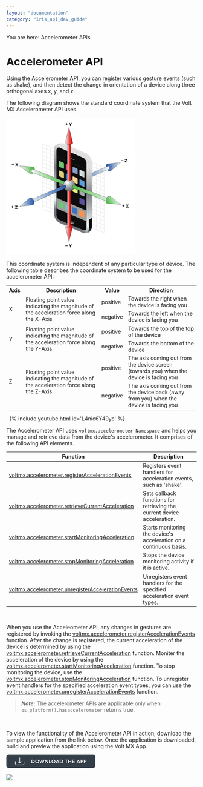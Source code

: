 ```yaml
---
layout: "documentation"
category: "iris_api_dev_guide"
---
```

                              

You are here: Accelerometer APIs

Accelerometer API
=================

Using the Accelerometer API, you can register various gesture events (such as shake), and then detect the change in orientation of a device along three orthogonal axes x, y, and z.

The following diagram shows the standard coordinate system that the Volt MX Accelerometer API uses

![](resources/images/accelerometer_axis_340x360.png)

This coordinate system is independent of any particular type of device. The following table describes the coordinate system to be used for the accelerometer API:

<table style="caption-side: top;mc-table-style: url('resources/tablestyles/basic.css');" class="TableStyle-Basic" cellspacing="0"><colgroup><col class="TableStyle-Basic-Column-Column1"> <col class="TableStyle-Basic-Column-Column1"> <col class="TableStyle-Basic-Column-Column1"> <col class="TableStyle-Basic-Column-Column1"></colgroup><tbody><tr class="TableStyle-Basic-Body-Body1"><th class="TableStyle-Basic-BodyE-Column1-Body1">Axis</th><th class="TableStyle-Basic-BodyE-Column1-Body1">Description</th><th class="TableStyle-Basic-BodyE-Column1-Body1">Value</th><th class="TableStyle-Basic-BodyD-Column1-Body1">Direction</th></tr><tr class="TableStyle-Basic-Body-Body1"><td rowspan="2" class="TableStyle-Basic-BodyE-Column1-Body1">X</td><td class="TableStyle-Basic-BodyE-Column1-Body1" rowspan="2">Floating point value indicating the magnitude of the acceleration force along the X-Axis</td><td class="TableStyle-Basic-BodyE-Column1-Body1">positive</td><td class="TableStyle-Basic-BodyD-Column1-Body1">Towards the right when the device is facing you</td></tr><tr class="TableStyle-Basic-Body-Body1"><td class="TableStyle-Basic-BodyE-Column1-Body1">negative</td><td class="TableStyle-Basic-BodyD-Column1-Body1">Towards the left when the device is facing you</td></tr><tr class="TableStyle-Basic-Body-Body1"><td class="TableStyle-Basic-BodyE-Column1-Body1" rowspan="2">Y</td><td class="TableStyle-Basic-BodyE-Column1-Body1" rowspan="2">Floating point value indicating the magnitude of the acceleration force along the Y-Axis</td><td class="TableStyle-Basic-BodyE-Column1-Body1">positive</td><td class="TableStyle-Basic-BodyD-Column1-Body1">Towards the top of the top of the device</td></tr><tr class="TableStyle-Basic-Body-Body1"><td class="TableStyle-Basic-BodyE-Column1-Body1">negative</td><td class="TableStyle-Basic-BodyD-Column1-Body1">Towards the bottom of the device</td></tr><tr class="TableStyle-Basic-Body-Body1"><td class="TableStyle-Basic-BodyE-Column1-Body1" rowspan="2">Z</td><td class="TableStyle-Basic-BodyE-Column1-Body1" rowspan="2">Floating point value indicating the magnitude of the acceleration force along the Z-Axis</td><td class="TableStyle-Basic-BodyE-Column1-Body1">positive</td><td class="TableStyle-Basic-BodyD-Column1-Body1">The axis coming out from the device screen (towards you) when the device is facing you</td></tr><tr class="TableStyle-Basic-Body-Body1"><td class="TableStyle-Basic-BodyE-Column1-Body1">negative</td><td class="TableStyle-Basic-BodyD-Column1-Body1">The axis coming out from the device back (away from you) when the device is facing you</td></tr></tbody></table>

 
{% include youtube.html id='L4nic6Y49yc' %}

The Accelerometer API uses `voltmx.accelerometer Namespace` and helps you manage and retrieve data from the device's accelerometer. It comprises of the following API elements.

| Function | Description |
| --- | --- |
| [voltmx.accelerometer.registerAccelerationEvents](accelerometerfunctions.html#accelero4) | Registers event handlers for acceleration events, such as 'shake'. |
| [voltmx.accelerometer.retrieveCurrentAcceleration](accelerometerfunctions.html#accelero) | Sets callback functions for retrieving the current device acceleration. |
| [voltmx.accelerometer.startMonitoringAcceleration](accelerometerfunctions.html#accelero2) | Starts monitoring the device's acceleration on a continuous basis. |
| [voltmx.accelerometer.stopMonitoringAcceleration](accelerometerfunctions.html#accelero3) | Stops the device monitoring activity if it is active. |
| [voltmx.accelerometer.unregisterAccelerationEvents](accelerometerfunctions.html#accelero5) | Unregisters event handlers for the specified acceleration event types. |

 

When you use the Acceleometer API, any changes in gestures are registered by invoking the [voltmx.accelerometer.registerAccelerationEvents](accelerometerfunctions.html#accelero4) function. After the change is registered, the current acceleration of the device is determined by using the [voltmx.accelerometer.retrieveCurrentAcceleration](accelerometerfunctions.html#accelero) function. Moniter the acceleration of the device by using the [voltmx.accelerometer.startMonitoringAcceleration](accelerometerfunctions.html#accelero2) function. To stop monitoring the device, use the [voltmx.accelerometer.stopMonitoringAcceleration](accelerometerfunctions.html#accelero3) function. To unregister event handlers for the specified acceleration event types, you can use the [voltmx.accelerometer.unregisterAccelerationEvents](accelerometerfunctions.html#accelero5) function.

> **_Note:_** The accelerometer APIs are applicable only when `os.platform().hasaccelerometer` returns true.

 

To view the functionality of the Accelerometer API in action, download the sample application from the link below. Once the application is downloaded, build and preview the application using the Volt MX App.

[![](resources/images/download_button_08__002__236x35.png)](https://github.com/HCL-TECH-SOFTWARE/volt-mx-samples/tree/main/AccelerometerAPI)

  
![](resources/prettify/onload.png)

